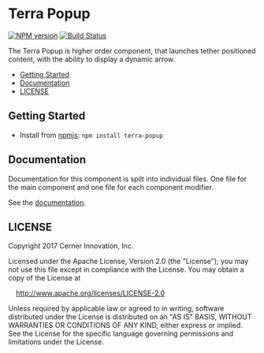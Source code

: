 # Terra Popup


[![NPM version](http://img.shields.io/npm/v/terra-popup.svg)](https://www.npmjs.org/package/terra-popup)
[![Build Status](https://travis-ci.org/cerner/terra-core.svg?branch=master)](https://travis-ci.org/cerner/terra-core)

The Terra Popup is higher order component, that launches tether positioned content, with the ability to display a dynamic arrow.

- [Getting Started](#getting-started)
- [Documentation](#documentation)
- [LICENSE](#license)

## Getting Started

- Install from [npmjs](https://www.npmjs.com): `npm install terra-popup`

## Documentation

Documentation for this component is spilt into individual files.
One file for the main component and one file for each component modifier.

See the [documentation](docs/).

## LICENSE

Copyright 2017 Cerner Innovation, Inc.

Licensed under the Apache License, Version 2.0 (the "License"); you may not use this file except in compliance with the License. You may obtain a copy of the License at

&nbsp;&nbsp;&nbsp;&nbsp;http://www.apache.org/licenses/LICENSE-2.0

Unless required by applicable law or agreed to in writing, software distributed under the License is distributed on an "AS IS" BASIS, WITHOUT WARRANTIES OR CONDITIONS OF ANY KIND, either express or implied. See the License for the specific language governing permissions and limitations under the License.
